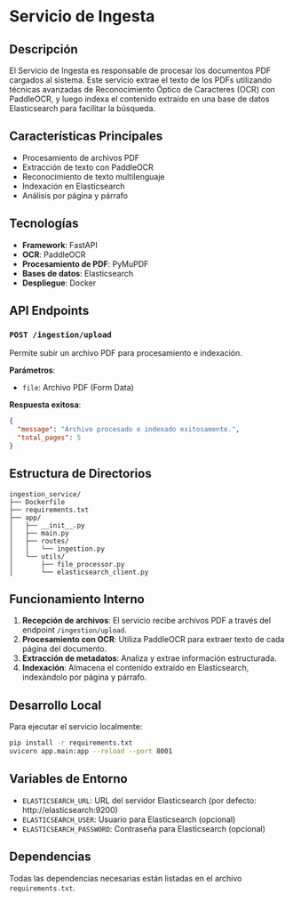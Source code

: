 # Servicio de Ingesta

## Descripción

El Servicio de Ingesta es responsable de procesar los documentos PDF cargados al sistema. Este servicio extrae el texto de los PDFs utilizando técnicas avanzadas de Reconocimiento Óptico de Caracteres (OCR) con PaddleOCR, y luego indexa el contenido extraído en una base de datos Elasticsearch para facilitar la búsqueda.

## Características Principales

- Procesamiento de archivos PDF
- Extracción de texto con PaddleOCR
- Reconocimiento de texto multilenguaje
- Indexación en Elasticsearch
- Análisis por página y párrafo

## Tecnologías

- **Framework**: FastAPI
- **OCR**: PaddleOCR
- **Procesamiento de PDF**: PyMuPDF
- **Bases de datos**: Elasticsearch
- **Despliegue**: Docker

## API Endpoints

### `POST /ingestion/upload`

Permite subir un archivo PDF para procesamiento e indexación.

**Parámetros**:
- `file`: Archivo PDF (Form Data)

**Respuesta exitosa**:
```json
{
  "message": "Archivo procesado e indexado exitosamente.",
  "total_pages": 5
}
```

## Estructura de Directorios

```
ingestion_service/
├── Dockerfile
├── requirements.txt
├── app/
│   ├── __init__.py
│   ├── main.py
│   ├── routes/
│   │   └── ingestion.py
│   └── utils/
│       ├── file_processor.py
│       └── elasticsearch_client.py
```

## Funcionamiento Interno

1. **Recepción de archivos**: El servicio recibe archivos PDF a través del endpoint `/ingestion/upload`.
2. **Procesamiento con OCR**: Utiliza PaddleOCR para extraer texto de cada página del documento.
3. **Extracción de metadatos**: Analiza y extrae información estructurada.
4. **Indexación**: Almacena el contenido extraído en Elasticsearch, indexándolo por página y párrafo.

## Desarrollo Local

Para ejecutar el servicio localmente:

```bash
pip install -r requirements.txt
uvicorn app.main:app --reload --port 8001
```

## Variables de Entorno

- `ELASTICSEARCH_URL`: URL del servidor Elasticsearch (por defecto: http://elasticsearch:9200)
- `ELASTICSEARCH_USER`: Usuario para Elasticsearch (opcional)
- `ELASTICSEARCH_PASSWORD`: Contraseña para Elasticsearch (opcional)

## Dependencias

Todas las dependencias necesarias están listadas en el archivo `requirements.txt`.